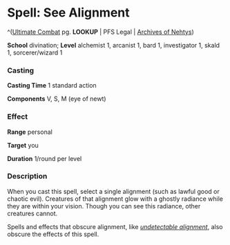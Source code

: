 # Spell: See Alignment

^([Ultimate Combat][ss-see-alignment] pg. **LOOKUP** | PFS Legal | [Archives of Nehtys][sn-see-alignment])

**School** divination; **Level** alchemist 1, arcanist 1, bard 1, investigator 1, skald 1, sorcerer/wizard 1

### Casting

**Casting Time** 1 standard action  

**Components** V, S, M (eye of newt)

### Effect

**Range** personal  

**Target** you  

**Duration** 1/round per level

### Description

When you cast this spell, select a single alignment (such as lawful good or chaotic evil). Creatures of that alignment glow with a ghostly radiance while they are within your vision. Though you can see this radiance, other creatures cannot.   

Spells and effects that obscure alignment, like _[undetectable alignment]_, also obscure the effects of this spell.

[ss-see-alignment]: http://paizo.com/pathfinderRPG/v57
[sn-see-alignment]: http://www.archivesofnethys.com/SpellDisplay.aspx?ItemName=See%20Alignment
[undetectable alignment]: http://www.archivesofnethys.com/SpellDisplay.aspx?ItemName=undetectable%20alignment